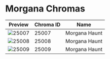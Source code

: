 # Morgana Chromas

| Preview | Chroma ID | Name |
|---------|-----------|------|
| ![25007](https://raw.communitydragon.org/latest/plugins/rcp-be-lol-game-data/global/default/v1/champion-chroma-images/25/25007.png) | 25007 | Morgana Haunt |
| ![25008](https://raw.communitydragon.org/latest/plugins/rcp-be-lol-game-data/global/default/v1/champion-chroma-images/25/25008.png) | 25008 | Morgana Haunt |
| ![25009](https://raw.communitydragon.org/latest/plugins/rcp-be-lol-game-data/global/default/v1/champion-chroma-images/25/25009.png) | 25009 | Morgana Haunt |